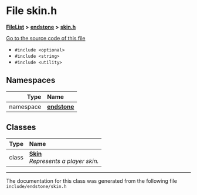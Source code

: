 

# File skin.h



[**FileList**](files.md) **>** [**endstone**](dir_6cf277b678674f97c7a2b6b3b2447b33.md) **>** [**skin.h**](skin_8h.md)

[Go to the source code of this file](skin_8h_source.md)



* `#include <optional>`
* `#include <string>`
* `#include <utility>`













## Namespaces

| Type | Name |
| ---: | :--- |
| namespace | [**endstone**](namespaceendstone.md) <br> |


## Classes

| Type | Name |
| ---: | :--- |
| class | [**Skin**](classendstone_1_1Skin.md) <br>_Represents a player skin._  |



















































------------------------------
The documentation for this class was generated from the following file `include/endstone/skin.h`

